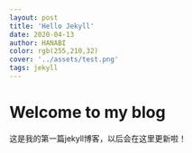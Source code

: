 ```yaml
---
layout: post
title: 'Hello Jekyll'
date: 2020-04-13
author: HANABI
color: rgb(255,210,32)
cover: '../assets/test.png'
tags: jekyll
---
```

# Welcome to my blog

这是我的第一篇jekyll博客，以后会在这里更新啦！
